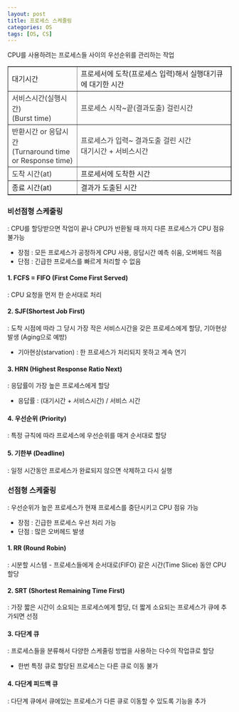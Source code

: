 ```yaml
---
layout: post
title: 프로세스 스케줄링
categories: OS
tags: [OS, CS]
---
```


CPU를 사용하려는 프로세스들 사이의 우선순위를 관리하는 작업

<table style="border-collapse: collapse; width: 100%;" border="1" data-ke-style="style4"><tbody><tr><td style="width: 30.9303%;">대기시간</td><td style="width: 69.0697%;">프로세서에 도착(프로세스 입력)해서 실행대기큐에 대기한 시간</td></tr><tr><td style="width: 30.9303%;"><span style="color: #333333;">서비스시간(실행시간)<br>(Burst time)</span></td><td style="width: 69.0697%;"><span style="color: #333333;">프로세스 시작~끝(결과도출) 걸린시간</span></td></tr><tr><td style="width: 30.9303%;"><span style="color: #333333;">반환시간 or 응답시간</span><br><span style="color: #333333;">(Turnaround time or Response time)</span></td><td style="width: 69.0697%;"><span style="color: #333333;">프로세스가 입력~ 결과도출 걸린 시간</span><br><span style="color: #333333;">대기시간 + 서비스시간</span></td></tr><tr><td style="width: 30.9303%;"><span style="color: #333333;">도착 시간(at)</span></td><td style="width: 69.0697%;">프로세서에 도착한 시간</td></tr><tr><td style="width: 30.9303%;">종료 시간(at)</td><td style="width: 69.0697%;">결과가 도출된 시간</td></tr></tbody></table>

### 비선점형 스케줄링 
: CPU를 할당받으면 작업이 끝나 CPU가 반환될 때 까지 다른 프로세스가 CPU 점유 불가능

- 장점 : 모든 프로세스가 공정하게 CPU 사용, 응답시간 예측 쉬움, 오버헤드 적음
- 단점 : 긴급한 프로세스를 빠르게 처리할 수 없음

#### 1. FCFS = FIFO (First Come First Served)
: CPU 요청을 먼저 한 순서대로 처리

#### 2. SJF(Shortest Job First)
: 도착 시점에 따라 그 당시 가장 작은 서비스시간을 갖은 프로세스에게 할당, 기아현상 발생 (Aging으로 예방)
 - 기아현상(starvation) : 한 프로세스가 처리되지 못하고 계속 연기

#### 3. HRN (Highest Response Ratio Next) 
: 응답률이 가장 높은 프로세스에게 할당 
 - 응답률 : (대기시간 + 서비스시간) / 서비스 시간

#### 4. 우선순위 (Priority) 
: 특정 규칙에 따라 프로세스에 우선순위를 매겨 순서대로 할당

#### 5. 기한부 (Deadline) 
: 일정 시간동안 프로세스가 완료되지 않으면 삭제하고 다시 실행


### 선점형 스케줄링 
: 우선순위가 높은 프로세스가 현재 프로세스를 중단시키고 CPU 점유 가능

- 장점 : 긴급한 프로세스 우선 처리 가능
- 단점 : 많은 오버헤드 발생

#### 1. RR (Round Robin)
: 시분할 시스템 - 프로세스들에게 순서대로(FIFO) 같은 시간(Time Slice) 동안 CPU할당

#### 2. SRT (Shortest Remaining Time First)
: 가장 짧은 시간이 소요되는 프로세스에게 할당, 더 짧게 소요되는 프로세스가 큐에 추가되면 선점

#### 3. 다단계 큐
: 프로세스들을 분류해서 다양한 스케줄링 방법을 사용하는 다수의 작업큐로 할당
- 한번 특정 큐로 할당된 프로세스는 다른 큐로 이동 불가

#### 4. 다단계 피드백 큐
: 다단계 큐에서 큐에있는 프로세스가 다른 큐로 이동할 수 있도록 기능을 추가
